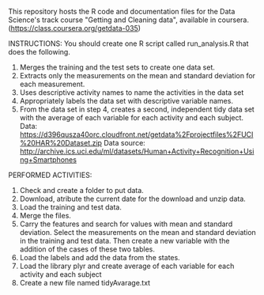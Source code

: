 This repository hosts the R code and documentation files for the Data Science's track course "Getting and Cleaning data", available in coursera. (https://class.coursera.org/getdata-035)

INSTRUCTIONS:
You should create one R script called run_analysis.R that does the following. 
1. Merges the training and the test sets to create one data set.
2. Extracts only the measurements on the mean and standard deviation for each measurement. 
3. Uses descriptive activity names to name the activities in the data set
4. Appropriately labels the data set with descriptive variable names. 
5. From the data set in step 4, creates a second, independent tidy data set with the average of each variable for each activity and each subject.
Data: https://d396qusza40orc.cloudfront.net/getdata%2Fprojectfiles%2FUCI%20HAR%20Dataset.zip 
Data source: http://archive.ics.uci.edu/ml/datasets/Human+Activity+Recognition+Using+Smartphones

PERFORMED ACTIVITIES:
1. Check and create a folder to put data.
2. Download, atribute the current date for the download and unzip data.
3. Load the training and test data.
4. Merge the files.
5. Carry the features and search for values with mean and standard deviation. Select the measurements on the mean and standard deviation in the training and test data. Then create a new variable with the addition of the cases of these two tables.
6. Load the labels and add the data from the states.
7. Load the library plyr and create average of each variable for each activity and each subject
8. Create a new file named tidyAvarage.txt
